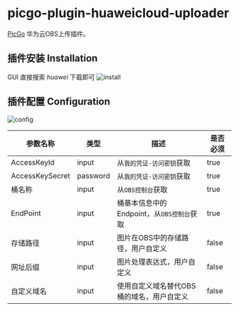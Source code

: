# picgo-plugin-huaweicloud-uploader

[PicGo](https://github.com/Molunerfinn/PicGo) 华为云OBS上传插件。

## 插件安装 Installation
GUI 直接搜索 _huawei_ 下载即可
![install](https://nebulas.obs.cn-south-1.myhuaweicloud.com/picgo/20211002112806.png)

## 插件配置 Configuration

![config](https://nebulas.obs.cn-south-1.myhuaweicloud.com/picgo/20211002112519.png)

|参数名称|类型|描述|是否必须|
|----|----|----|----|
|AccessKeyId|input|从`我的凭证-访问密钥`获取|true|
|AccessKeySecret|password|从`我的凭证-访问密钥`获取|true|
|桶名称|input|从`OBS控制台`获取|true|
|EndPoint|input|桶基本信息中的Endpoint，从`OBS控制台`获取|true|
|存储路径|input|图片在OBS中的存储路径，用户自定义|false|
|网址后缀|input|图片处理表达式，用户自定义|false|
|自定义域名|input|使用自定义域名替代OBS桶的域名，用户自定义|false|